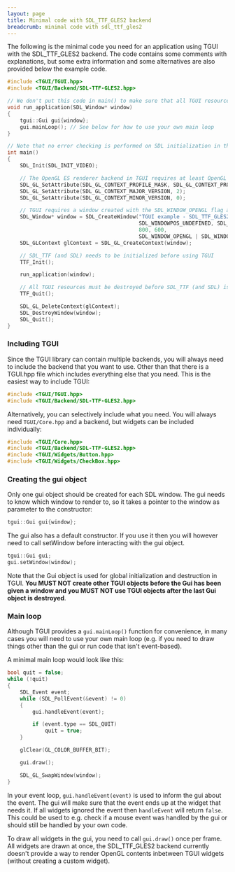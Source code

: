 ```yaml
---
layout: page
title: Minimal code with SDL_TTF_GLES2 backend
breadcrumb: minimal code with sdl_ttf_gles2
---
```


The following is the minimal code you need for an application using TGUI with the SDL\_TTF\_GLES2 backend. The code contains some comments with explanations, but some extra information and some alternatives are also provided below the example code.
```c++
#include <TGUI/TGUI.hpp>
#include <TGUI/Backend/SDL-TTF-GLES2.hpp>

// We don't put this code in main() to make sure that all TGUI resources are destroyed before destroying SDL
void run_application(SDL_Window* window)
{
    tgui::Gui gui{window};
    gui.mainLoop(); // See below for how to use your own main loop
}

// Note that no error checking is performed on SDL initialization in this example code
int main()
{
    SDL_Init(SDL_INIT_VIDEO);

    // The OpenGL ES renderer backend in TGUI requires at least OpenGL ES 2.0
    SDL_GL_SetAttribute(SDL_GL_CONTEXT_PROFILE_MASK, SDL_GL_CONTEXT_PROFILE_ES);
    SDL_GL_SetAttribute(SDL_GL_CONTEXT_MAJOR_VERSION, 2);
    SDL_GL_SetAttribute(SDL_GL_CONTEXT_MINOR_VERSION, 0);

    // TGUI requires a window created with the SDL_WINDOW_OPENGL flag and an OpenGL context
    SDL_Window* window = SDL_CreateWindow("TGUI example - SDL_TTF_GLES2 backend",
                                          SDL_WINDOWPOS_UNDEFINED, SDL_WINDOWPOS_UNDEFINED,
                                          800, 600,
                                          SDL_WINDOW_OPENGL | SDL_WINDOW_SHOWN);
    SDL_GLContext glContext = SDL_GL_CreateContext(window);

    // SDL_TTF (and SDL) needs to be initialized before using TGUI
    TTF_Init();

    run_application(window);

    // All TGUI resources must be destroyed before SDL_TTF (and SDL) is cleaned up
    TTF_Quit();

    SDL_GL_DeleteContext(glContext);
    SDL_DestroyWindow(window);
    SDL_Quit();
}

```


### Including TGUI

Since the TGUI library can contain multiple backends, you will always need to include the backend that you want to use. Other than that there is a TGUI.hpp file which includes everything else that you need. This is the easiest way to include TGUI:
```c++
#include <TGUI/TGUI.hpp>
#include <TGUI/Backend/SDL-TTF-GLES2.hpp>
```

Alternatively, you can selectively include what you need. You will always need `TGUI/Core.hpp` and a backend, but widgets can be included individually:
```c++
#include <TGUI/Core.hpp>
#include <TGUI/Backend/SDL-TTF-GLES2.hpp>
#include <TGUI/Widgets/Button.hpp>
#include <TGUI/Widgets/CheckBox.hpp>
```


### Creating the gui object

Only one gui object should be created for each SDL window. The gui needs to know which window to render to, so it takes a pointer to the window as parameter to the constructor:
```c++
tgui::Gui gui{window};
```

The gui also has a default constructor. If you use it then you will however need to call setWindow before interacting with the gui object.
```c++
tgui::Gui gui;
gui.setWindow(window);
```

Note that the Gui object is used for global initialization and destruction in TGUI. **You MUST NOT create other TGUI objects before the Gui has been given a window and you MUST NOT use TGUI objects after the last Gui object is destroyed**.


### Main loop

Although TGUI provides a `gui.mainLoop()` function for convenience, in many cases you will need to use your own main loop (e.g. if you need to draw things other than the gui or run code that isn't event-based).

A minimal main loop would look like this:
```c++
bool quit = false;
while (!quit)
{
    SDL_Event event;
    while (SDL_PollEvent(&event) != 0)
    {
        gui.handleEvent(event);

        if (event.type == SDL_QUIT)
            quit = true;
    }

    glClear(GL_COLOR_BUFFER_BIT);

    gui.draw();

    SDL_GL_SwapWindow(window);
}
```

In your event loop, `gui.handleEvent(event)` is used to inform the gui about the event. The gui will make sure that the event ends up at the widget that needs it. If all widgets ignored the event then `handleEvent` will return `false`. This could be used to e.g. check if a mouse event was handled by the gui or should still be handled by your own code.

To draw all widgets in the gui, you need to call `gui.draw()` once per frame. All widgets are drawn at once, the SDL\_TTF\_GLES2 backend currently doesn't provide a way to render OpenGL contents inbetween TGUI widgets (without creating a custom widget).
